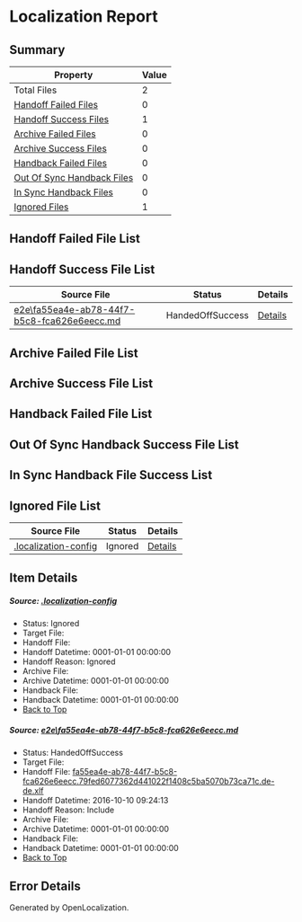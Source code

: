 # <a name='report-top'></a> Localization Report

## Summary
 Property | Value 
 -------- | ----- 
 Total Files | 2
[ Handoff Failed Files ](#handoff-failed-list)| 0
[ Handoff Success Files ](#handoff-success-list)| 1
[ Archive Failed Files ](#archive-failed-list)| 0
[ Archive Success Files ](#archive-success-list)| 0
[ Handback Failed Files ](#handback-failed-list)| 0
[ Out Of Sync Handback Files ](#outofsync-handback-success-list)| 0
[ In Sync Handback Files ](#insync-handback-success-list)| 0
[ Ignored Files ](#ignored-list)| 1

## <a name='handoff-failed-list'></a> Handoff Failed File List

## <a name='handoff-success-list'></a> Handoff Success File List
 Source File | Status | Details 
 ----------- | ------ | ------- 
 [e2e\fa55ea4e-ab78-44f7-b5c8-fca626e6eecc.md](https://github.com/OpenLocalizationTestOrg/ol-test0/blob/48cde75648e9a4cdadf07ed818a7ab23a861da49/e2e/fa55ea4e-ab78-44f7-b5c8-fca626e6eecc.md) | HandedOffSuccess | [Details](#c6fb33d0e5efbb08dc771529c55f7f439ea9561e1)

## <a name='archive-failed-list'></a> Archive Failed File List

## <a name='archive-success-list'></a> Archive Success File List

## <a name='handback-failed-list'></a> Handback Failed File List

## <a name='outofsync-handback-success-list'></a> Out Of Sync Handback Success File List

## <a name='insync-handback-success-list'></a> In Sync Handback File Success List

## <a name='ignored-list'></a> Ignored File List
 Source File | Status | Details 
 ----------- | ------ | ------- 
 [.localization-config](https://github.com/OpenLocalizationTestOrg/ol-test0/blob/48cde75648e9a4cdadf07ed818a7ab23a861da49/.localization-config) | Ignored | [Details](#c268a05ecaa7ec85942ed632c29928ee5bd6da8d0)

## Item Details
##### <a name='c268a05ecaa7ec85942ed632c29928ee5bd6da8d0'></a> Source: [.localization-config](https://github.com/OpenLocalizationTestOrg/ol-test0/blob/48cde75648e9a4cdadf07ed818a7ab23a861da49/.localization-config)
* Status: Ignored
* Target File: 
* Handoff File: 
* Handoff Datetime: 0001-01-01 00:00:00
* Handoff Reason: Ignored
* Archive File: 
* Archive Datetime: 0001-01-01 00:00:00
* Handback File: 
* Handback Datetime: 0001-01-01 00:00:00
* [Back to Top](#report-top)

##### <a name='c6fb33d0e5efbb08dc771529c55f7f439ea9561e1'></a> Source: [e2e\fa55ea4e-ab78-44f7-b5c8-fca626e6eecc.md](https://github.com/OpenLocalizationTestOrg/ol-test0/blob/48cde75648e9a4cdadf07ed818a7ab23a861da49/e2e/fa55ea4e-ab78-44f7-b5c8-fca626e6eecc.md)
* Status: HandedOffSuccess
* Target File: 
* Handoff File: [fa55ea4e-ab78-44f7-b5c8-fca626e6eecc.79fed6077362d441022f1408c5ba5070b73ca71c.de-de.xlf](https://github.com/OpenLocalizationTestOrg/ol-test0-handoff/blob/be6c11e0eb18f46e3a2f80ac359cca6c690bcdd4/ol-handoff/OpenLocalizationTestOrg/ol-test0-dede/qimu/ht/fa55ea4e-ab78-44f7-b5c8-fca626e6eecc.79fed6077362d441022f1408c5ba5070b73ca71c.de-de.xlf)
* Handoff Datetime: 2016-10-10 09:24:13
* Handoff Reason: Include
* Archive File: 
* Archive Datetime: 0001-01-01 00:00:00
* Handback File: 
* Handback Datetime: 0001-01-01 00:00:00
* [Back to Top](#report-top)


## Error Details

Generated by OpenLocalization.
